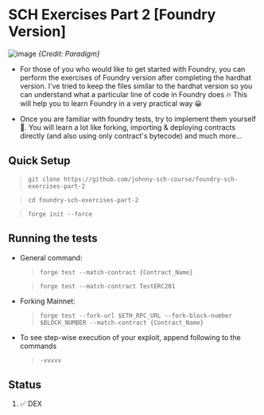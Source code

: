 # SCH Exercises Part 2 [Foundry Version]

![image](https://user-images.githubusercontent.com/91771249/227430056-d7971b2d-d707-49df-a10e-93c4118c76a6.png)
_{Credit: Paradigm}_

- For those of you who would like to get started with Foundry, you can perform the exercises of Foundry version after completing the hardhat version. I've tried to keep the files similar to the hardhat version so you can understand what a particular line of code in Foundry does 🔥 This will help you to learn Foundry in a very practical way 😀

- Once you are familiar with foundry tests, try to implement them yourself 💪. You will learn a lot like forking, importing & deploying contracts directly (and also using only contract's bytecode) and much more...

## Quick Setup

> `git clone https://github.com/johnny-sch-course/foundry-sch-exercises-part-2`

> `cd foundry-sch-exercises-part-2`

> `forge init --force`

## Running the tests

- General command:

  > `forge test --match-contract {Contract_Name}`

  > `forge test --match-contract TestERC201`

- Forking Mainnet:

  > `forge test --fork-url $ETH_RPC_URL --fork-block-number $BLOCK_NUMBER --match-contract {Contract_Name}`

- To see step-wise execution of your exploit, append following to the commands
  > `-vvvvv`

## Status

1. :white_check_mark: DEX
